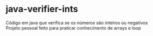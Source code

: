 # java-verifier-ints
Código em java que verifica se os números são inteiros ou negativos
Projeto pessoal feito para praticar conhecimento de arrays e loop
